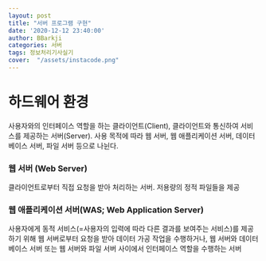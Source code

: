```yaml
---
layout: post
title: "서버 프로그램 구현"
date: '2020-12-12 23:40:00'
author: BBarkji
categories: 서버
tags: 정보처리기사실기
cover:  "/assets/instacode.png"
---
```



# 하드웨어 환경

사용자와의 인터페이스 역할을 하는 클라이언트(Client), 클라이언트와 통신하여 서비스를 제공하는 서버(Server). 사용 목적에 따라 웹 서버, 웹 애플리케이션 서버, 데이터베이스 서버, 파일 서버 등으로 나뉜다. 


### 웹 서버 (Web Server) 

클라이언트로부터 직접 요청을 받아 처리하는 서버. 저용량의 정적 파일들을 제공


### 웹 애플리케이션 서버(WAS; Web Application Server)

사용자에게 동적 서비스(=사용자의 입력에 따라 다른 결과를 보여주는 서비스)를 제공하기 위해 웹 서버로부터 요청을 받아 데이터 가공 작업을 수행하거나, 웹 서버와 데이터베이스 서버 또는 웹 서버와 파일 서버 사이에서 인터페이스 역할을 수행하는 서버
